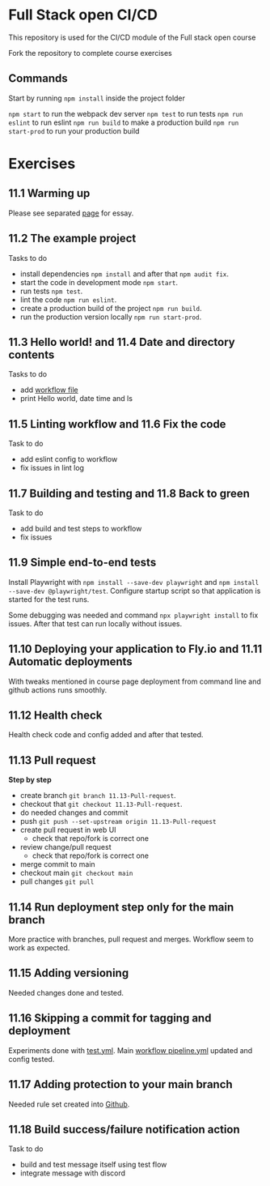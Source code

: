 # Full Stack open CI/CD

This repository is used for the CI/CD module of the Full stack open course

Fork the repository to complete course exercises

## Commands

Start by running `npm install` inside the project folder

`npm start` to run the webpack dev server
`npm test` to run tests
`npm run eslint` to run eslint
`npm run build` to make a production build
`npm run start-prod` to run your production build

# Exercises

## 11.1 Warming up 

Please see separated [page](./exercise1.md) for essay. 

## 11.2 The example project

Tasks to do
- install dependencies `npm install` and after that `npm audit fix`.
- start the code in development mode `npm start`.
- run tests `npm test`. 
- lint the code `npm run eslint`.
- create a production build of the project `npm run build`.
- run the production version locally `npm run start-prod`. 

## 11.3 Hello world! and 11.4 Date and directory contents

Tasks to do
- add [workflow file](./.github/workflows/hello.yml)
- print Hello world, date time and ls

## 11.5 Linting workflow and 11.6 Fix the code

Task to do
- add eslint config to workflow
- fix issues in lint log 

## 11.7 Building and testing and 11.8 Back to green

Task to do 
- add build and test steps to workflow
- fix issues 

## 11.9 Simple end-to-end tests

Install Playwright with `npm install --save-dev playwright` and `npm install --save-dev @playwright/test`. Configure startup script so that application is started for the test runs.

Some debugging was needed and command `npx playwright install` to fix issues. After that test can run locally without issues. 

## 11.10 Deploying your application to Fly.io and 11.11 Automatic deployments

With tweaks mentioned in course page deployment from command line and github actions runs smoothly.

## 11.12 Health check

Health check code and config added and after that tested. 

## 11.13 Pull request

**Step by step** 
- create branch `git branch 11.13-Pull-request`.
- checkout that `git checkout 11.13-Pull-request`.
- do needed changes and commit
- push `git push --set-upstream origin 11.13-Pull-request`  
- create pull request in web UI
    - check that repo/fork is correct one
- review change/pull request 
    - check that repo/fork is correct one
- merge commit to main
- checkout main `git checkout main`
- pull changes `git pull`

## 11.14 Run deployment step only for the main branch

More practice with branches, pull request and merges. Workflow seem to work as expected. 

## 11.15 Adding versioning

Needed changes done and tested. 

## 11.16 Skipping a commit for tagging and deployment

Experiments done with [test.yml](.github/workflows/test.yml). Main [workflow pipeline.yml](.github/workflows/pipeline.yml) updated and config tested. 

## 11.17 Adding protection to your main branch

Needed rule set created into [Github](https://github.com/marko-cs/full-stack-open-pokedex/settings/rules).  

## 11.18 Build success/failure notification action

Task to do
- build and test message itself using test flow
- integrate message with discord 